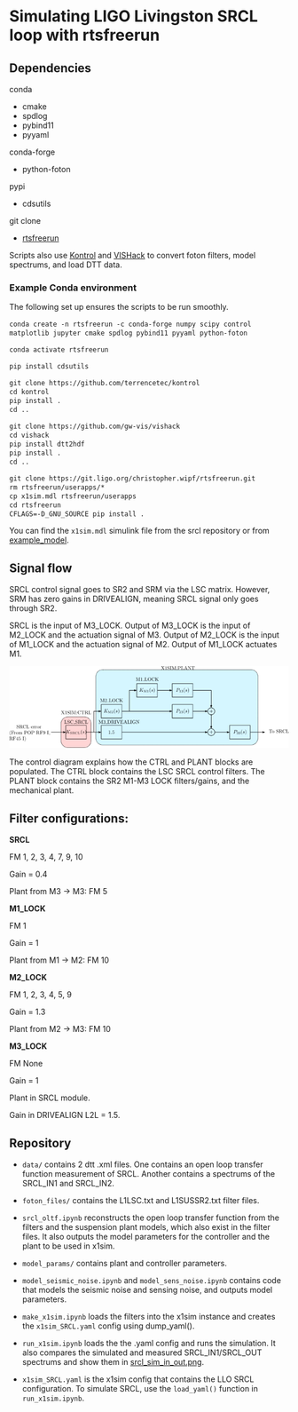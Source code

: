 # Simulating LIGO Livingston SRCL loop with rtsfreerun

## Dependencies

conda
- cmake
- spdlog
- pybind11
- pyyaml

conda-forge
- python-foton

pypi
- cdsutils

git clone
- [rtsfreerun](https://git.ligo.org/christopher.wipf/rtsfreerun.git)

Scripts also use [Kontrol](https://github.com/terrencetec/kontrol) and
[VISHack](https://github.com/gw-vis/vishack) to convert foton filters,
model spectrums, and load DTT data.

### Example Conda environment
The following set up ensures the scripts to be run smoothly.

```
conda create -n rtsfreerun -c conda-forge numpy scipy control matplotlib jupyter cmake spdlog pybind11 pyyaml python-foton
```

```
conda activate rtsfreerun
```

```
pip install cdsutils
```

```
git clone https://github.com/terrencetec/kontrol
cd kontrol
pip install .
cd ..
```

```
git clone https://github.com/gw-vis/vishack
cd vishack
pip install dtt2hdf
pip install .
cd ..
```

```
git clone https://git.ligo.org/christopher.wipf/rtsfreerun.git
rm rtsfreerun/userapps/*
cp x1sim.mdl rtsfreerun/userapps
cd rtsfreerun
CFLAGS=-D_GNU_SOURCE pip install .
```
You can find the `x1sim.mdl` simulink file from the srcl repository
or from [example_model](https://git.ligo.org/controlsystems/simplant/-/tree/main/example_models/chard).

## Signal flow

SRCL control signal goes to SR2 and SRM via the LSC matrix.
However, SRM has zero gains in DRIVEALIGN, meaning SRCL signal only goes through SR2.

SRCL is the input of M3_LOCK.
Output of M3_LOCK is the input of M2_LOCK and the actuation signal of M3.
Output of M2_LOCK is the input of M1_LOCK and the actuation signal of M2.
Output of M1_LOCK actuates M1.

![control_definition](control_definition.png)

The control diagram explains how the CTRL and PLANT blocks are populated.
The CTRL block contains the LSC SRCL control filters.
The PLANT block contains the SR2 M1-M3 LOCK filters/gains,
and the mechanical plant.

## Filter configurations:

**SRCL**

FM 1, 2, 3, 4, 7, 9, 10

Gain = 0.4

Plant from M3 -> M3: FM 5

**M1_LOCK**

FM 1

Gain = 1

Plant from M1 -> M2: FM 10

**M2_LOCK**

FM 1, 2, 3, 4, 5, 9

Gain = 1.3

Plant from M2 -> M3: FM 10

**M3_LOCK**

FM None

Gain = 1

Plant in SRCL module.

Gain in DRIVEALIGN L2L = 1.5.


## Repository

- `data/` contains 2 dtt .xml files.
One contains an open loop transfer function measurement of SRCL.
Another contains a spectrums of the SRCL_IN1 and SRCL_IN2.

- `foton_files/` contains the L1LSC.txt and L1SUSSR2.txt filter files.

- `srcl_oltf.ipynb` reconstructs the open loop transfer function from the
filters and the suspension plant models, which also exist in the filter files.
It also outputs the model parameters for the controller and the plant to be
used in x1sim.

- `model_params/` contains plant and controller parameters.
- `model_seismic_noise.ipynb` and `model_sens_noise.ipynb` contains code that
models the seismic noise and sensing noise, and outputs model parameters.
- `make_x1sim.ipynb` loads the filters into the x1sim instance and
creates the `x1sim_SRCL.yaml` config using dump_yaml().
- `run_x1sim.ipynb` loads the the .yaml config and runs the simulation.
It also compares the simulated and measured SRCL_IN1/SRCL_OUT spectrums and
show them in [srcl_sim_in_out.png](srcl_sim_in_out.png).
- `x1sim_SRCL.yaml` is the x1sim config that contains the LLO SRCL configuration.
To simulate SRCL, use the `load_yaml()` function in `run_x1sim.ipynb`.

